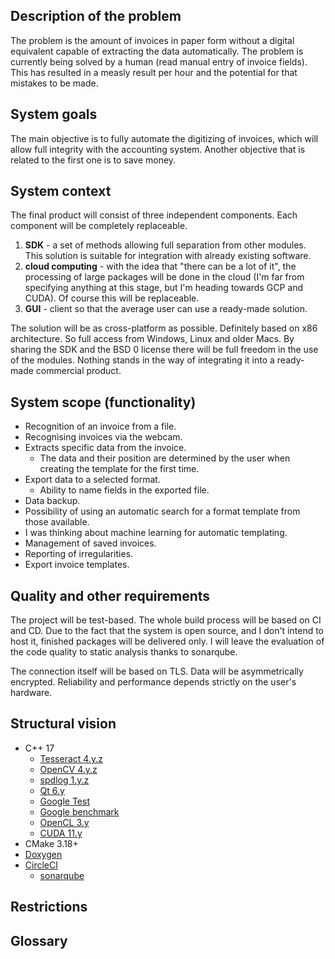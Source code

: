 ## Description of the problem

The problem is the amount of invoices in paper form without a digital equivalent capable of extracting the data
automatically. The problem is currently being solved by a human (read manual entry of invoice fields). This has resulted
in a measly result per hour and the potential for that mistakes to be made.

## System goals

The main objective is to fully automate the digitizing of invoices, which will allow full integrity with the accounting
system. Another objective that is related to the first one is to save money.

## System context

The final product will consist of three independent components. Each component will be completely replaceable.

1. **SDK** - a set of methods allowing full separation from other modules. This solution is suitable for integration
   with already existing software.
2. **cloud computing** - with the idea that "there can be a lot of it", the processing of large packages will be done in
   the cloud (I'm far from specifying anything at this stage, but I'm heading towards GCP and CUDA). Of course this will
   be replaceable.
3. **GUI** - client so that the average user can use a ready-made solution.

The solution will be as cross-platform as possible. Definitely based on x86 architecture. So full access from Windows,
Linux and older Macs. By sharing the SDK and the BSD 0 license there will be full freedom in the use of the modules.
Nothing stands in the way of integrating it into a ready-made commercial product.

## System scope (functionality)

+ Recognition of an invoice from a file.
+ Recognising invoices via the webcam.
+ Extracts specific data from the invoice.
    - The data and their position are determined by the user when creating the template for the first time.
+ Export data to a selected format.
    - Ability to name fields in the exported file.
+ Data backup.
+ Possibility of using an automatic search for a format template from those available.
+ I was thinking about machine learning for automatic templating.
+ Management of saved invoices.
+ Reporting of irregularities.
+ Export invoice templates.

## Quality and other requirements

The project will be test-based. The whole build process will be based on CI and CD. Due to the fact that the system is
open source, and I don't intend to host it, finished packages will be delivered only. I will leave the evaluation of the
code quality to static analysis thanks to sonarqube.

The connection itself will be based on TLS. Data will be asymmetrically encrypted. Reliability and performance depends
strictly on the user's hardware.

## Structural vision

+ C++ 17
    - [Tesseract 4.y.z](https://github.com/tesseract-ocr/tesseract)
    - [OpenCV 4.y.z](https://github.com/opencv/opencv)
    - [spdlog 1.y.z](https://github.com/gabime/spdlog)
    - [Qt 6.y](https://www.qt.io/product/qt6)
    - [Google Test](https://github.com/google/googletest)
    - [Google benchmark](https://github.com/google/benchmark)
    - [OpenCL 3.y](https://www.khronos.org/opencl/)
    - [CUDA 11.y](https://developer.nvidia.com/)
+ CMake 3.18+
+ [Doxygen](https://github.com/doxygen/doxygen)
+ [CircleCI](https://circleci.com/)
    - [sonarqube](https://www.sonarqube.org/)

## Restrictions

## Glossary